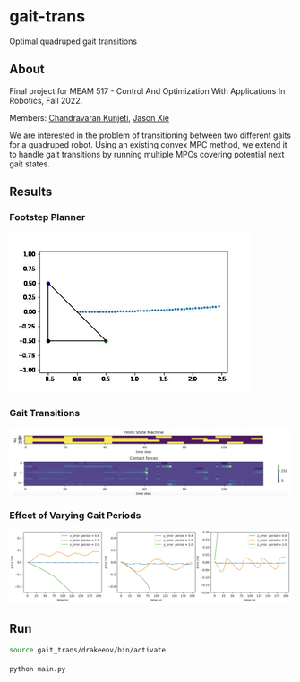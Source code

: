 # gait-trans

Optimal quadruped gait transitions

## About

Final project for MEAM 517 - Control And Optimization With Applications In Robotics, Fall 2022.

Members: [Chandravaran Kunjeti](https://github.com/chandravaran), [Jason Xie](https://github.com/JChunX)

We are interested in the problem of transitioning between two different gaits for a quadruped robot. Using an existing convex MPC method, we extend it to handle gait transitions by running multiple MPCs covering potential next gait states.

## Results

### Footstep Planner

![planner](media/movie.gif)

### Gait Transitions

![gait_trans](media/gait_trans_opt_fsm.png)

### Effect of Varying Gait Periods

![gait_period](media/gait_period_compare.png)

## Run

```bash
source gait_trans/drakeenv/bin/activate

python main.py
```